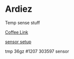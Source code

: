 # Ardiez
Temp sense stuff


[Coffee Link](http://makercommons.org/2014/04/28/cool-coaster-too-hot-just-right-too-cold/)

[sensor setup ](http://www.bc-robotics.com/tutorials/using-a-tmp36-temperature-sensor-with-arduino/)

tmp 36gz  #1207 303597 sensor
